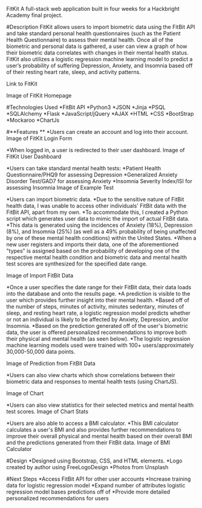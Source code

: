 FitKit
A full-stack web application built in four weeks for a Hackbright Academy final project.

#Description FitKit allows users to import biometric data using the FitBit API and take standard personal health questionnaires (such as the Patient Health Questionnaire) to assess their mental health. Once all of the biometric and personal data is gathered, a user can view a graph of how their biometric data correlates with changes in their mental health status. FitKit also utilizes a logistic regression machine learning model to predict a user’s probability of suffering Depression, Anxiety, and Insomnia based off of their resting heart rate, sleep, and activity patterns.

Link to FitKit

Image of FitKit Homepage

#Technologies Used *FitBit API *Python3 *JSON *Jinja *PSQL *SQLAlchemy *Flask *JavaScript/jQuery *AJAX *HTML *CSS *BootStrap *Mockaroo *ChartJs

#**Features ** *Users can create an account and log into their account. Image of FitKit Login Form

*When logged in, a user is redirected to their user dashboard. Image of FitKit User Dashboard

*Users can take standard mental health tests: *Patient Health Questionnaire/PHQ9 for assessing Depression *Generalized Anxiety Disorder Test/GAD7 for assessing Anxiety *Insomnia Severity Index/ISI for assessing Insomnia Image of Example Test

*Users can import biometric data. *Due to the sensitive nature of FitBit health data, I was unable to access other individuals' FitBit data with the FitBit API, apart from my own. *To accommodate this, I created a Python script which generates user data to mimic the import of actual FitBit data. *This data is generated using the incidences of Anxiety (18%), Depression (8%), and Insomnia (25%) (as well as a 49% probability of being unaffected by one of these mental health conditions) within the United States. *When a new user registers and imports their data, one of the aforementioned "types" is assigned based on the probability of developing one of the respective mental health condition and biometric data and mental health test scores are synthesized for the specified date range.

Image of Import FitBit Data

*Once a user specifies the date range for their FitBit data, their data loads into the database and onto the results page. *A prediction is visible to the user which provides further insight into their mental health. *Based off of the number of steps, minutes of activity, minutes sedentary, minutes of sleep, and resting heart rate, a logistic regression model predicts whether or not an individual is likely to be affected by Anxiety, Depression, and/or Insomnia. *Based on the prediction generated off of the user's biometric data, the user is offered personalized recommendations to improve both their physical and mental health (as seen below). *The logistic regression machine learning models used were trained with 100+ users/approximately 30,000-50,000 data points.

Image of Prediction from FitBit Data

*Users can also view charts which show correlations between their biometric data and responses to mental health tests (using ChartJS).

Image of Chart

*Users can also view statistics for their selected metrics and mental health test scores. Image of Chart Stats

*Users are also able to access a BMI calculator. *This BMI calculator calculates a user's BMI and also provides further recommendations to improve their overall physical and mental health based on their overall BMI and the predictions generated from their FitBit data. Image of BMI Calculator

#Design *Designed using Bootstrap, CSS, and HTML elements. *Logo created by author using FreeLogoDesign *Photos from Unsplash

#Next Steps *Access FitBit API for other user accounts *Increase training data for logistic regression model *Expand number of attributes logistic regression model bases predictions off of *Provide more detailed personalized recommendations for users